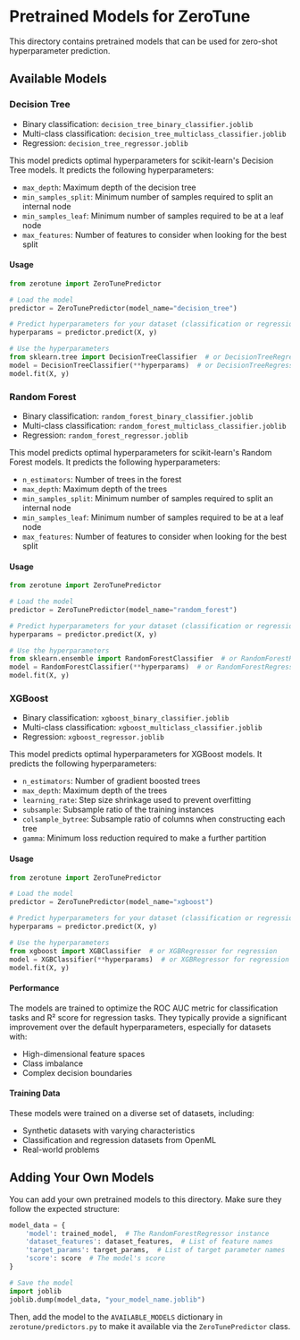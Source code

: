 # Pretrained Models for ZeroTune

This directory contains pretrained models that can be used for zero-shot hyperparameter prediction.

## Available Models

### Decision Tree

* Binary classification: `decision_tree_binary_classifier.joblib`
* Multi-class classification: `decision_tree_multiclass_classifier.joblib`
* Regression: `decision_tree_regressor.joblib`

This model predicts optimal hyperparameters for scikit-learn's Decision Tree models. It predicts the following hyperparameters:

- `max_depth`: Maximum depth of the decision tree
- `min_samples_split`: Minimum number of samples required to split an internal node
- `min_samples_leaf`: Minimum number of samples required to be at a leaf node
- `max_features`: Number of features to consider when looking for the best split

#### Usage

```python
from zerotune import ZeroTunePredictor

# Load the model
predictor = ZeroTunePredictor(model_name="decision_tree")

# Predict hyperparameters for your dataset (classification or regression)
hyperparams = predictor.predict(X, y)

# Use the hyperparameters
from sklearn.tree import DecisionTreeClassifier  # or DecisionTreeRegressor for regression
model = DecisionTreeClassifier(**hyperparams)  # or DecisionTreeRegressor for regression
model.fit(X, y)
```

### Random Forest

* Binary classification: `random_forest_binary_classifier.joblib`
* Multi-class classification: `random_forest_multiclass_classifier.joblib`
* Regression: `random_forest_regressor.joblib`

This model predicts optimal hyperparameters for scikit-learn's Random Forest models. It predicts the following hyperparameters:

- `n_estimators`: Number of trees in the forest
- `max_depth`: Maximum depth of the trees
- `min_samples_split`: Minimum number of samples required to split an internal node
- `min_samples_leaf`: Minimum number of samples required to be at a leaf node
- `max_features`: Number of features to consider when looking for the best split

#### Usage

```python
from zerotune import ZeroTunePredictor

# Load the model
predictor = ZeroTunePredictor(model_name="random_forest")

# Predict hyperparameters for your dataset (classification or regression)
hyperparams = predictor.predict(X, y)

# Use the hyperparameters
from sklearn.ensemble import RandomForestClassifier  # or RandomForestRegressor for regression
model = RandomForestClassifier(**hyperparams)  # or RandomForestRegressor for regression
model.fit(X, y)
```

### XGBoost

* Binary classification: `xgboost_binary_classifier.joblib`
* Multi-class classification: `xgboost_multiclass_classifier.joblib`
* Regression: `xgboost_regressor.joblib`

This model predicts optimal hyperparameters for XGBoost models. It predicts the following hyperparameters:

- `n_estimators`: Number of gradient boosted trees
- `max_depth`: Maximum depth of the trees
- `learning_rate`: Step size shrinkage used to prevent overfitting
- `subsample`: Subsample ratio of the training instances
- `colsample_bytree`: Subsample ratio of columns when constructing each tree
- `gamma`: Minimum loss reduction required to make a further partition

#### Usage

```python
from zerotune import ZeroTunePredictor

# Load the model
predictor = ZeroTunePredictor(model_name="xgboost")

# Predict hyperparameters for your dataset (classification or regression)
hyperparams = predictor.predict(X, y)

# Use the hyperparameters
from xgboost import XGBClassifier  # or XGBRegressor for regression
model = XGBClassifier(**hyperparams)  # or XGBRegressor for regression
model.fit(X, y)
```

#### Performance

The models are trained to optimize the ROC AUC metric for classification tasks and R² score for regression tasks. They typically provide a significant improvement over the default hyperparameters, especially for datasets with:

- High-dimensional feature spaces
- Class imbalance
- Complex decision boundaries

#### Training Data

These models were trained on a diverse set of datasets, including:
- Synthetic datasets with varying characteristics
- Classification and regression datasets from OpenML
- Real-world problems

## Adding Your Own Models

You can add your own pretrained models to this directory. Make sure they follow the expected structure:

```python
model_data = {
    'model': trained_model,  # The RandomForestRegressor instance
    'dataset_features': dataset_features,  # List of feature names
    'target_params': target_params,  # List of target parameter names
    'score': score  # The model's score
}

# Save the model
import joblib
joblib.dump(model_data, "your_model_name.joblib")
```

Then, add the model to the `AVAILABLE_MODELS` dictionary in `zerotune/predictors.py` to make it available via the `ZeroTunePredictor` class. 